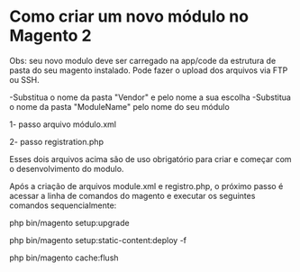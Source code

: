 # Como criar um novo módulo  no Magento 2

Obs: seu novo modulo deve ser carregado na app/code da estrutura de pasta do seu magento instalado. Pode fazer o upload dos arquivos via FTP ou SSH.


-Substitua o nome da pasta "Vendor" e pelo nome a sua escolha
-Substitua o nome da pasta "ModuleName"  pelo nome do seu módulo

1- passo
arquivo módulo.xml

2- passo
registration.php

Esses dois arquivos acima são de uso obrigatório para criar e começar com o desenvolvimento do modulo.

Após a criação de arquivos module.xml e registro.php, o próximo passo é acessar a linha de comandos do magento e executar os seguintes comandos sequencialmente:

php bin/magento setup:upgrade

php bin/magento setup:static-content:deploy -f

php bin/magento cache:flush
